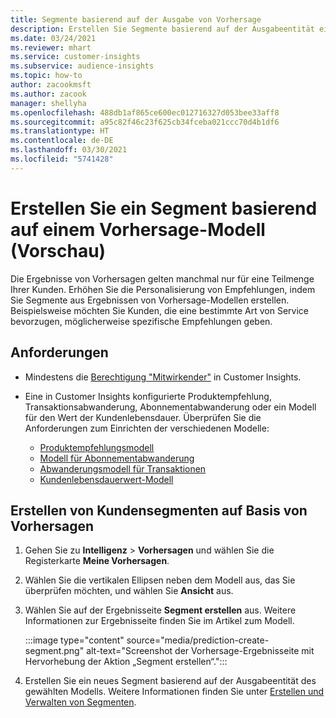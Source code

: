```yaml
---
title: Segmente basierend auf der Ausgabe von Vorhersage
description: Erstellen Sie Segmente basierend auf der Ausgabeentität eines Vorhersage-Modells.
ms.date: 03/24/2021
ms.reviewer: mhart
ms.service: customer-insights
ms.subservice: audience-insights
ms.topic: how-to
author: zacookmsft
ms.author: zacook
manager: shellyha
ms.openlocfilehash: 488db1af865ce600ec012716327d053bee33aff8
ms.sourcegitcommit: a95c82f46c23f625cb34fceba021ccc70d4b1df6
ms.translationtype: HT
ms.contentlocale: de-DE
ms.lasthandoff: 03/30/2021
ms.locfileid: "5741428"
---
```

# <a name="create-a-segment-based-on-a-prediction-model-preview"></a>Erstellen Sie ein Segment basierend auf einem Vorhersage-Modell (Vorschau)

Die Ergebnisse von Vorhersagen gelten manchmal nur für eine Teilmenge Ihrer Kunden. Erhöhen Sie die Personalisierung von Empfehlungen, indem Sie Segmente aus Ergebnissen von Vorhersage-Modellen erstellen. Beispielsweise möchten Sie Kunden, die eine bestimmte Art von Service bevorzugen, möglicherweise spezifische Empfehlungen geben. 

## <a name="prerequisites"></a>Anforderungen

- Mindestens die [Berechtigung "Mitwirkender"](permissions.md) in Customer Insights.

- Eine in Customer Insights konfigurierte Produktempfehlung, Transaktionsabwanderung, Abonnementabwanderung oder ein Modell für den Wert der Kundenlebensdauer. Überprüfen Sie die Anforderungen zum Einrichten der verschiedenen Modelle:

  - [Produktempfehlungsmodell](predict-product-recommendation.md)
  - [Modell für Abonnementabwanderung](predict-subscription-churn.md)
  - [Abwanderungsmodell für Transaktionen](predict-transactional-churn.md)
  - [Kundenlebensdauerwert-Modell](predict-customer-lifetime-value.md)

## <a name="create-a-customer-segment-based-on-predictions"></a>Erstellen von Kundensegmenten auf Basis von Vorhersagen

1. Gehen Sie zu **Intelligenz** > **Vorhersagen** und wählen Sie die Registerkarte **Meine Vorhersagen**.

1. Wählen Sie die vertikalen Ellipsen neben dem Modell aus, das Sie überprüfen möchten, und wählen Sie **Ansicht** aus.

1. Wählen Sie auf der Ergebnisseite **Segment erstellen** aus. Weitere Informationen zur Ergebnisseite finden Sie im Artikel zum Modell.

   :::image type="content" source="media/prediction-create-segment.png" alt-text="Screenshot der Vorhersage-Ergebnisseite mit Hervorhebung der Aktion „Segment erstellen“.":::

1. Erstellen Sie ein neues Segment basierend auf der Ausgabeentität des gewählten Modells. Weitere Informationen finden Sie unter [Erstellen und Verwalten von Segmenten](segments.md).